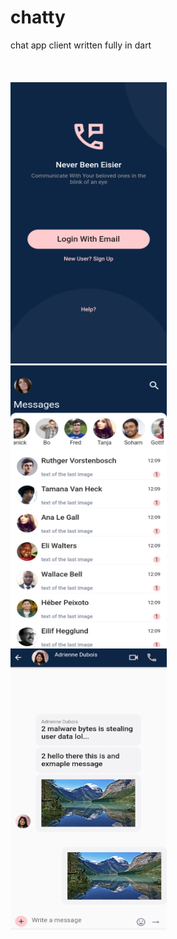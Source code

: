 # chatty
chat app client written fully in dart
<br>
<br>
<br>
<br>
<img src="screenshots/flutter_01.png" width="250" height="450"/>
&nbsp;&nbsp;&nbsp;&nbsp;&nbsp;
<img src="screenshots/flutter_02.png" width="250" height="450"/>
&nbsp;&nbsp;&nbsp;&nbsp;&nbsp;
<img src="screenshots/flutter_03.png" width="250" height="450"/><br/>
